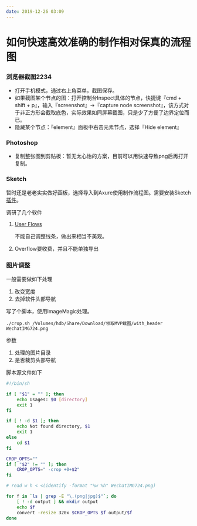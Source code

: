```yaml
---
date: 2019-12-26 03:09
---
```


# 如何快速高效准确的制作相对保真的流程图


### 浏览器截图2234

* 打开手机模式，通过右上角菜单，截图保存。
* 如果截图某个节点的图：打开控制台Inspect具体的节点，快捷键『cmd + shift + p』，输入『screenshot』→『capture node screenshot』，该方式对于非正方形会截取底色，实际效果如同屏幕截图，只是少了方便了边界定位而已。
* 隐藏某个节点：『element』面板中右击元素节点，选择『Hide element』


### Photoshop 

* 复制整张图到剪贴板：暂无太心怡的方案，目前可以用快速导致png后再打开复制。


### Sketch

暂时还是老老实实做好画板，选择导入到Axure使用制作流程图。需要安装Sketch[插件](https://forum.axure.com/t/check-out-our-axure-sketch-plugin-for-bringing-sketch-assets-into-axure-rp/50269)。

调研了几个软件

1. [User Flows](https://abynim.github.io/UserFlows)
    
    不能自己调整线条，做出来相当不美观。

1. Overflow要收费，并且不能单独导出

### 图片调整

一般需要做如下处理
1. 改变宽度
2. 去掉软件头部导航

写了个脚本，使用ImageMagic处理。

```shell
./crop.sh /Volumes/hdb/Share/Download/领取MVP截图/with_header
WechatIMG724.png
```

参数
1. 处理的图片目录
2. 是否裁剪头部导航

脚本源文件如下

```bash
#!/bin/sh

if [ "$1" = "" ]; then
	echo Usages: $0 [directory]
	exit 1
fi

if [ ! -d $1 ]; then
	echo Not found directory, $1
	exit 1
else
	cd $1
fi

CROP_OPTS=""
if [ "$2" != "" ]; then
	CROP_OPTS=" -crop +0+$2"
fi

# read w h < <(identify -format "%w %h" WechatIMG724.png)

for f in `ls | grep -E "\.(png|jpg)$"`; do
	[ ! -d output ] && mkdir output
	echo $f
	convert -resize 320x $CROP_OPTS $f output/$f
done

```